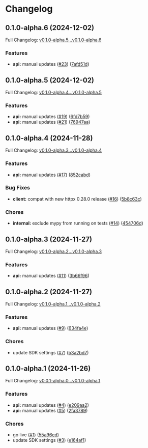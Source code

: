 # Changelog

## 0.1.0-alpha.6 (2024-12-02)

Full Changelog: [v0.1.0-alpha.5...v0.1.0-alpha.6](https://github.com/justement-api/justement-python/compare/v0.1.0-alpha.5...v0.1.0-alpha.6)

### Features

* **api:** manual updates ([#23](https://github.com/justement-api/justement-python/issues/23)) ([7afd51d](https://github.com/justement-api/justement-python/commit/7afd51d3bc776d86cd44d6f33563bebb9e1a8dfa))

## 0.1.0-alpha.5 (2024-12-02)

Full Changelog: [v0.1.0-alpha.4...v0.1.0-alpha.5](https://github.com/justement-api/justement-python/compare/v0.1.0-alpha.4...v0.1.0-alpha.5)

### Features

* **api:** manual updates ([#19](https://github.com/justement-api/justement-python/issues/19)) ([6fd7b59](https://github.com/justement-api/justement-python/commit/6fd7b59bde6be4107a05355e1ada82448fe3118c))
* **api:** manual updates ([#21](https://github.com/justement-api/justement-python/issues/21)) ([76947aa](https://github.com/justement-api/justement-python/commit/76947aadfeada2667328e988af3f477e33c1d8a2))

## 0.1.0-alpha.4 (2024-11-28)

Full Changelog: [v0.1.0-alpha.3...v0.1.0-alpha.4](https://github.com/justement-api/justement-python/compare/v0.1.0-alpha.3...v0.1.0-alpha.4)

### Features

* **api:** manual updates ([#17](https://github.com/justement-api/justement-python/issues/17)) ([852cabd](https://github.com/justement-api/justement-python/commit/852cabdd488a51b44a597f7a9347fc3c78df1ff5))


### Bug Fixes

* **client:** compat with new httpx 0.28.0 release ([#16](https://github.com/justement-api/justement-python/issues/16)) ([5b8c63c](https://github.com/justement-api/justement-python/commit/5b8c63c61910b9381e7065b66c6ae54ea1c504d0))


### Chores

* **internal:** exclude mypy from running on tests ([#14](https://github.com/justement-api/justement-python/issues/14)) ([454706d](https://github.com/justement-api/justement-python/commit/454706d5dfa3ece84f710214037706e2596ee01d))

## 0.1.0-alpha.3 (2024-11-27)

Full Changelog: [v0.1.0-alpha.2...v0.1.0-alpha.3](https://github.com/justement-api/justement-python/compare/v0.1.0-alpha.2...v0.1.0-alpha.3)

### Features

* **api:** manual updates ([#11](https://github.com/justement-api/justement-python/issues/11)) ([3b66f96](https://github.com/justement-api/justement-python/commit/3b66f966ad26bfc58548aabd10136eb31f7e12e0))

## 0.1.0-alpha.2 (2024-11-27)

Full Changelog: [v0.1.0-alpha.1...v0.1.0-alpha.2](https://github.com/justement-api/justement-python/compare/v0.1.0-alpha.1...v0.1.0-alpha.2)

### Features

* **api:** manual updates ([#9](https://github.com/justement-api/justement-python/issues/9)) ([634fa4e](https://github.com/justement-api/justement-python/commit/634fa4e9a141491d2e89472547c27b87a64d6742))


### Chores

* update SDK settings ([#7](https://github.com/justement-api/justement-python/issues/7)) ([b3a2bd7](https://github.com/justement-api/justement-python/commit/b3a2bd7be5475f61c94713809ebc5e608ed9c1cc))

## 0.1.0-alpha.1 (2024-11-26)

Full Changelog: [v0.0.1-alpha.0...v0.1.0-alpha.1](https://github.com/justement-api/justement-python/compare/v0.0.1-alpha.0...v0.1.0-alpha.1)

### Features

* **api:** manual updates ([#4](https://github.com/justement-api/justement-python/issues/4)) ([e209aa2](https://github.com/justement-api/justement-python/commit/e209aa2034c220add02fee82f6e6c1944ba72125))
* **api:** manual updates ([#5](https://github.com/justement-api/justement-python/issues/5)) ([2fa3789](https://github.com/justement-api/justement-python/commit/2fa3789cea61f6ae549e8a2ca9143c1daec44f3a))


### Chores

* go live ([#1](https://github.com/justement-api/justement-python/issues/1)) ([55a96ed](https://github.com/justement-api/justement-python/commit/55a96ed6932f663ce848532f726cd3cea1e0fd94))
* update SDK settings ([#3](https://github.com/justement-api/justement-python/issues/3)) ([e164af1](https://github.com/justement-api/justement-python/commit/e164af15a3d939c7f033e26203ec4c21e151066a))
